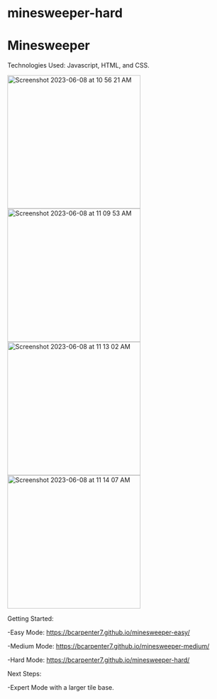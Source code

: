 # minesweeper-hard

# Minesweeper

Technologies Used: Javascript, HTML, and CSS.



<img width="300" alt="Screenshot 2023-06-08 at 10 56 21 AM" src="https://github.com/bcarpenter7/minesweeper-easy/assets/126187218/4eccd5d1-e33c-439a-a2fb-35632e41a077">
<img width="300" alt="Screenshot 2023-06-08 at 11 09 53 AM" src="https://github.com/bcarpenter7/minesweeper-easy/assets/126187218/f03d75b9-e938-4647-9fa1-0223ef8be6c1">
<img width="300" alt="Screenshot 2023-06-08 at 11 13 02 AM" src="https://github.com/bcarpenter7/minesweeper-easy/assets/126187218/0bbd9a43-a4cc-4b89-b3e3-e6378321e0cb">
<img width="300" alt="Screenshot 2023-06-08 at 11 14 07 AM" src="https://github.com/bcarpenter7/minesweeper-easy/assets/126187218/46527dad-b393-476f-8e24-6cb73a1c6657">


Getting Started: 

-Easy Mode: https://bcarpenter7.github.io/minesweeper-easy/ 
  
-Medium Mode: https://bcarpenter7.github.io/minesweeper-medium/
  
-Hard Mode: https://bcarpenter7.github.io/minesweeper-hard/

Next Steps: 

-Expert Mode with a larger tile base.
